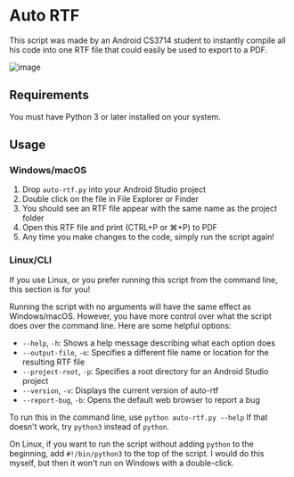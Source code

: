 # Auto RTF
This script was made by an Android CS3714 student to instantly compile all his
code into one RTF file that could easily be used to export to a PDF.

![image](https://github.com/Stephen-Hamilton-C/auto-rtf/assets/60950821/a0d6eea1-ef19-47dd-8c6c-88128626d9ce)


## Requirements
You must have Python 3 or later installed on your system.

## Usage
### Windows/macOS
1. Drop `auto-rtf.py` into your Android Studio project
2. Double click on the file in File Explorer or Finder
3. You should see an RTF file appear with the same name as the project folder
4. Open this RTF file and print (CTRL+P or ⌘+P) to PDF
5. Any time you make changes to the code, simply run the script again!

### Linux/CLI
If you use Linux, or you prefer running this script from the command line,
this section is for you!

Running the script with no arguments will have the same effect as Windows/macOS.
However, you have more control over what the script does over the command line.
Here are some helpful options:
- `--help`, `-h`: Shows a help message describing what each option does
- `--output-file`, `-o`: Specifies a different file name or location for the resulting RTF file
- `--project-root`, `-p`: Specifies a root directory for an Android Studio project
- `--version`, `-v`: Displays the current version of auto-rtf
- `--report-bug`, `-b`: Opens the default web browser to report a bug

To run this in the command line, use `python auto-rtf.py --help`
If that doesn't work, try `python3` instead of `python`.

On Linux, if you want to run the script without adding `python` to the beginning,
add `#!/bin/python3` to the top of the script.
I would do this myself, but then it won't run on Windows with a double-click.
